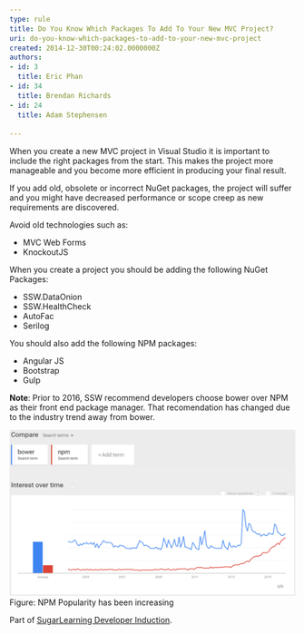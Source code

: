 ```yaml
---
type: rule
title: Do You Know Which Packages To Add To Your New MVC Project?
uri: do-you-know-which-packages-to-add-to-your-new-mvc-project
created: 2014-12-30T00:24:02.0000000Z
authors:
- id: 3
  title: Eric Phan
- id: 34
  title: Brendan Richards
- id: 24
  title: Adam Stephensen

---
```


 ​​​When you create a new MVC project in Visual Studio it is important to include the right packages from the start. This makes the project more manageable and you become more efficient in producing your final result.
 
​If you add old, obsolete or incorrect NuGet packages, the project will suffer and you might have decreased performance or scope creep as new requirements are discovered.

Avoid old technologies such as:

- MVC W​​​​eb Forms
- KnockoutJS

When ​you create a project you should be adding the following NuGet Packages:

- SSW.DataOnion
- SSW.HealthCheck​
- ​​AutoFac
- Seril​og​


You should also add the following NPM  packages:

- ​Angular JS
- ​Bootstrap
- Gulp


**Note**: Prior to 2016, SSW recommend developers choose bower over NPM as their front end package manager. That recomendation has chan​ged due to the industry trend away from bower.

![Bower_v_NPM.png](Bower_v_NPM.png)
Figure: NPM Popularity has been increasing

Part of     [SugarLearning Developer Induction](https://sugarlearning.com/companies/SSW/modules/5099/induction-day-3-developer-induction).

